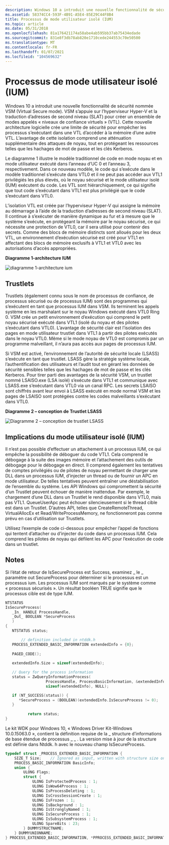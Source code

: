 ```yaml
---
description: Windows 10 a introduit une nouvelle fonctionnalité de sécurité nommée VSM (Virtual Secure mode).
ms.assetid: 58374CC4-593F-4B91-A5E4-85E29C44F8B4
title: Processus de mode utilisateur isolé (IUM)
ms.topic: article
ms.date: 05/31/2018
ms.openlocfilehash: 81a176421174a58abe4ab595bb37ab75434edade
ms.sourcegitcommit: 831e8f3db78ab820e1710cede244553c70e50500
ms.translationtype: MT
ms.contentlocale: fr-FR
ms.lasthandoff: 01/07/2021
ms.locfileid: "104569632"
---
```

# <a name="isolated-user-mode-ium-processes"></a>Processus de mode utilisateur isolé (IUM)

Windows 10 a introduit une nouvelle fonctionnalité de sécurité nommée VSM (Virtual Secure mode). VSM s’appuie sur l’hyperviseur Hyper-V et la traduction d’adresses de second niveau (SLAT) pour créer un ensemble de modes appelés « niveaux de confiance virtuels » (VTL). Cette nouvelle architecture logicielle crée une limite de sécurité pour empêcher les processus s’exécutant dans une VTL d’accéder à la mémoire d’une autre VTL. L’avantage de cette isolation comprend une atténuation supplémentaire des attaques de noyau, tout en protégeant les ressources telles que les hachages de mot de passe et les clés Kerberos.

Le diagramme 1 illustre le modèle traditionnel de code en mode noyau et en mode utilisateur exécuté dans l’anneau d’UC 0 et l’anneau 3, respectivement. Dans ce nouveau modèle, le code qui s’exécute dans le modèle traditionnel s’exécute dans VTL0 et il ne peut pas accéder aux VTL1 privilégiés les plus élevés, où le noyau sécurisé et le mode utilisateur isolé (IUM) exécutent du code. Les VTL sont hiérarchiquement, ce qui signifie que tout code s’exécutant dans VTL1 est plus privilégié que le code s’exécutant dans VTL0.

L’isolation VTL est créée par l’hyperviseur Hyper-V qui assigne la mémoire au démarrage à l’aide de la traduction d’adresses de second niveau (SLAT). Il continue à s’exécuter de manière dynamique au fur et à mesure que le système s’exécute, en protégeant la mémoire par le noyau sécurisé, ce qui nécessite une protection de VTL0, car il sera utilisé pour contenir des secrets. Comme des blocs de mémoire distincts sont alloués pour les deux VTL, un environnement d’exécution sécurisé est créé pour VTL1 en affectant des blocs de mémoire exclusifs à VTL1 et VTL0 avec les autorisations d’accès appropriées.

**Diagramme 1-architecture IUM**

![diagramme 1-architecture ium](images/uim-architecture.png)

## <a name="trustlets"></a>Trustlets

Trustlets (également connu sous le nom de processus de confiance, de processus sécurisé ou de processus IUM) sont des programmes qui s’exécutent en tant que processus IUM dans VSM. Ils terminent les appels système en les marshalant sur le noyau Windows exécuté dans VTL0 Ring 0. VSM crée un petit environnement d’exécution qui comprend le petit noyau sécurisé exécuté dans VTL1 (isolé du noyau et des pilotes s’exécutant dans VTL0). L’avantage de sécurité clair est l’isolation des pages en mode utilisateur trustlet dans VTL1 à partir des pilotes exécutés dans le noyau VTL0. Même si le mode noyau de VTL0 est compromis par un programme malveillant, il n’aura pas accès aux pages de processus IUM.

Si VSM est activé, l’environnement de l’autorité de sécurité locale (LSASS) s’exécute en tant que trustlet. LSASS gère la stratégie système locale, l’authentification des utilisateurs et l’audit tout en gérant les données de sécurité sensibles telles que les hachages de mot de passe et les clés Kerberos. Pour tirer parti des avantages de la sécurité VSM, un trustlet nommé LSAISO.exe (LSA isolé) s’exécute dans VTL1 et communique avec LSASS.exe s’exécutant dans VTL0 via un canal RPC. Les secrets LSAISO sont chiffrés avant leur envoi à LSASS exécuté en mode normal VSM et les pages de LSAISO sont protégées contre les codes malveillants s’exécutant dans VTL0.

**Diagramme 2 – conception de Trustlet LSASS**

![Diagramme 2 – conception de trustlet LSASS ](images/lsass-trustlet-design.png)

## <a name="isolated-user-mode-ium-implications"></a>Implications du mode utilisateur isolé (IUM)

Il n’est pas possible d’effectuer un attachement à un processus IUM, ce qui empêche la possibilité de déboguer du code VTL1. Cela comprend le débogage à la suite des images mémoire et l’attachement des outils de débogage pour le débogage en direct. Il comprend également les tentatives de comptes privilégiés ou de pilotes de noyau permettant de charger une DLL dans un processus IUM, d’injecter un thread ou de fournir un APC en mode utilisateur. De telles tentatives peuvent entraîner une déstabilisation de l’ensemble du système. Les API Windows qui compromettent la sécurité d’un Trustlet peuvent échouer de manière inattendue. Par exemple, le chargement d’une DLL dans un Trustlet le rend disponible dans VTL0, mais pas VTL1. QueueUserApc peut échouer silencieusement si le thread cible est dans un Trustlet. D’autres API, telles que CreateRemoteThread, VirtualAllocEx et Read/WriteProcessMemory, ne fonctionneront pas comme prévu en cas d’utilisation sur Trustlets.

Utilisez l’exemple de code ci-dessous pour empêcher l’appel de fonctions qui tentent d’attacher ou d’injecter du code dans un processus IUM. Cela comprend les pilotes de noyau qui défilent les APC pour l’exécution de code dans un trustlet.

## <a name="remarks"></a>Notes

Si l’état de retour de IsSecureProcess est Success, examinez \_ le \_ paramètre out SecureProcess pour déterminer si le processus est un processus ium. Les processus IUM sont marqués par le système comme « processus sécurisés ». Un résultat booléen TRUE signifie que le processus cible est de type IUM.


```C++
NTSTATUS
IsSecureProcess(
   _In_ HANDLE ProcessHandle,
   _Out_ BOOLEAN *SecureProcess
   )
{
   NTSTATUS status;

       // definition included in ntddk.h  
   PROCESS_EXTENDED_BASIC_INFORMATION extendedInfo = {0};
 
   PAGED_CODE(); 
  
   extendedInfo.Size = sizeof(extendedInfo);

   // Query for the process information  
   status = ZwQueryInformationProcess(
                  ProcessHandle, ProcessBasicInformation, &extendedInfo,
                  sizeof(extendedInfo), NULL);

   if (NT_SUCCESS(status)) {
      *SecureProcess = (BOOLEAN)(extendedInfo.IsSecureProcess != 0);
   }
 
          return status;
}
```



Le kit WDK pour Windows 10, « Windows Driver Kit-Windows 10.0.15063.0 », contient la définition requise de la \_ structure d’informations de base étendue de processus \_ \_ . La version mise à jour de la structure est définie dans Ntddk. h avec le nouveau champ IsSecureProcess.


```C++
typedef struct _PROCESS_EXTENDED_BASIC_INFORMATION {
    SIZE_T Size;    // Ignored as input, written with structure size on output
    PROCESS_BASIC_INFORMATION BasicInfo;
    union {
        ULONG Flags;
        struct {
            ULONG IsProtectedProcess : 1;
            ULONG IsWow64Process : 1;
            ULONG IsProcessDeleting : 1;
            ULONG IsCrossSessionCreate : 1;
            ULONG IsFrozen : 1;
            ULONG IsBackground : 1;
            ULONG IsStronglyNamed : 1;
            ULONG IsSecureProcess : 1;
            ULONG IsSubsystemProcess : 1;
            ULONG SpareBits : 23;
        } DUMMYSTRUCTNAME;
    } DUMMYUNIONNAME;
} PROCESS_EXTENDED_BASIC_INFORMATION, *PPROCESS_EXTENDED_BASIC_INFORMATION;
```



 

 



